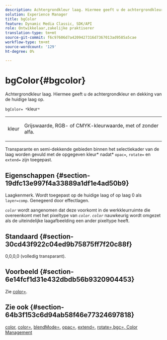 ```yaml
---
description: Achtergrondkleur laag. Hiermee geeft u de achtergrondkleur en dekking van de huidige laag op.
solution: Experience Manager
title: bgColor
feature: Dynamic Media Classic, SDK/API
role: Ontwikkelaar,zakelijke praktiserer
translation-type: tm+mt
source-git-commit: f6c97606d7a4209427316d7367013ad9585a5cae
workflow-type: tm+mt
source-wordcount: '129'
ht-degree: 0%

---
```



# bgColor{#bgcolor}

Achtergrondkleur laag. Hiermee geeft u de achtergrondkleur en dekking van de huidige laag op.

`bgColor= *`kleur`*`

<table id="simpletable_2D23B1B282CD4216AB5BE7E7430D1B3F"> 
 <tr class="strow"> 
  <td class="stentry"> <p><span class="codeph"> <span class="varname"> kleur</span></span> </p> </td> 
  <td class="stentry"> <p>Grijswaarde, RGB- of CMYK-kleurwaarde, met of zonder alfa. </p></td> 
 </tr> 
</table>

Transparante en semi-dekkende gebieden binnen het selectiekader van de laag worden gevuld met de opgegeven kleur* nadat* `opac=`, `rotate=` en `extend=` zijn toegepast.

## Eigenschappen {#section-19dfc13e997f4a33889a1df1e4ad50b9}

Laagkenmerk. Wordt toegepast op de huidige laag of op laag 0 als `layer=comp`. Genegeerd door effectlagen.

*`color`* wordt aangenomen dat deze voorkomt in de werkkleurruimte die overeenkomt met het pixeltype van  *`color`*. *`color`* nauwkeurig wordt omgezet als de uiteindelijke laagafbeelding een ander pixeltype heeft.

## Standaard {#section-30cd43f922c04ed9b75875ff7f20c88f}

0,0,0,0 (volledig transparant).

## Voorbeeld {#section-6e14fcf1d31e432dbdb56b9320904453}

Zie [color=](../../../../../is-api/http-ref/image-serving-api-ref/c-http-protocol-reference/c-command-reference/r-color-commandref.md#reference-b044954ec6184253b8831579466b4423).

## Zie ook {#section-64b3f153c6d94ab58f46e77324697818}

[color](../../../../../is-api/http-ref/image-serving-api-ref/c-http-protocol-reference/c-data-types/r-is-http-color.md#reference-0fdb264a3aed4bd78451bb55311f6e93),  [color=](../../../../../is-api/http-ref/image-serving-api-ref/c-http-protocol-reference/c-command-reference/r-color-commandref.md#reference-b044954ec6184253b8831579466b4423),  [blendMode=](../../../../../is-api/http-ref/image-serving-api-ref/c-http-protocol-reference/c-command-reference/r-blendmode.md#reference-8be10dde1d584429966cb61ac8e7d172),  [opac=](../../../../../is-api/http-ref/image-serving-api-ref/c-http-protocol-reference/c-command-reference/r-opac.md#reference-d2269b51aca34599a08d0a46ee5c27e5),  [extend=](../../../../../is-api/http-ref/image-serving-api-ref/c-http-protocol-reference/c-command-reference/r-extend.md#reference-7e9156beb285459d830e2d56782a74ac),  [ ](../../../../../is-api/http-ref/image-serving-api-ref/c-http-protocol-reference/c-command-reference/r-rotate.md#reference-12abb086635546ec9ec2e1a793dc1096)  [ ](../../../../../is-api/http-ref/image-serving-api-ref/c-http-protocol-reference/c-command-reference/r-bgc.md#reference-53376175f617446fbe5c69120f834b88)  [rotate=,bgc=, Color Management](../../../../../is-api/http-ref/image-serving-api-ref/c-http-protocol-reference/c-syntax-and-features/r-color-management.md#reference-c7e4a72d589145189f7e4bcb6b4544d7)
